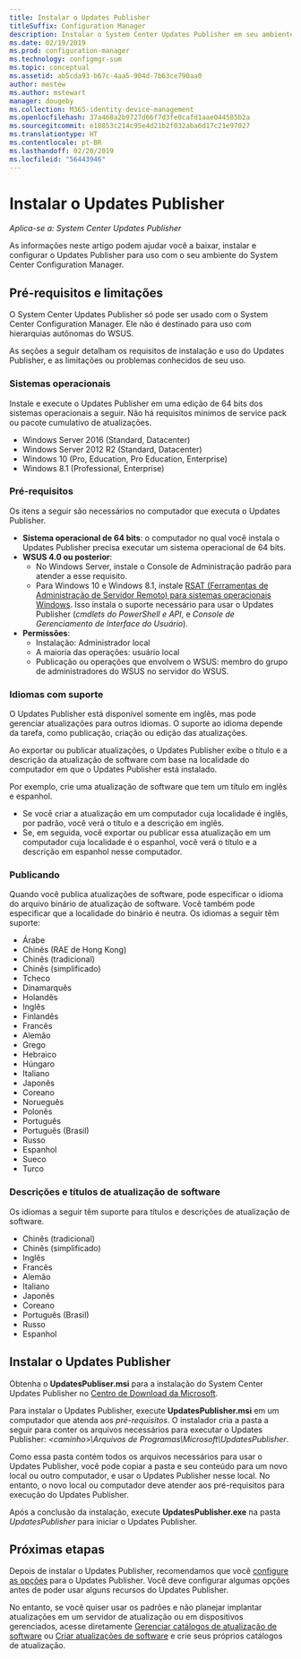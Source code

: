 ```yaml
---
title: Instalar o Updates Publisher
titleSuffix: Configuration Manager
description: Instalar o System Center Updates Publisher em seu ambiente
ms.date: 02/19/2019
ms.prod: configuration-manager
ms.technology: configmgr-sum
ms.topic: conceptual
ms.assetid: ab5cda93-b67c-4aa5-904d-7b63ce790aa0
author: mestew
ms.author: mstewart
manager: dougeby
ms.collection: M365-identity-device-management
ms.openlocfilehash: 37a468a2b9727d66f7d3fe0cafd1aae044585b2a
ms.sourcegitcommit: e18853c214c95e4d21b2f032aba6d17c21e97027
ms.translationtype: HT
ms.contentlocale: pt-BR
ms.lasthandoff: 02/20/2019
ms.locfileid: "56443946"
---
```

# <a name="install-updates-publisher"></a>Instalar o Updates Publisher

*Aplica-se a: System Center Updates Publisher*

As informações neste artigo podem ajudar você a baixar, instalar e configurar o Updates Publisher para uso com o seu ambiente do System Center Configuration Manager.

## <a name="prerequisites-and-limitations"></a>Pré-requisitos e limitações
O System Center Updates Publisher só pode ser usado com o System Center Configuration Manager. Ele não é destinado para uso com hierarquias autônomas do WSUS.

As seções a seguir detalham os requisitos de instalação e uso do Updates Publisher, e as limitações ou problemas conhecidos de seu uso.  

### <a name="operating-systems"></a>Sistemas operacionais
Instale e execute o Updates Publisher em uma edição de 64 bits dos sistemas operacionais a seguir. Não há requisitos mínimos de service pack ou pacote cumulativo de atualizações.

-   Windows Server 2016 (Standard, Datacenter)
-   Windows Server 2012 R2 (Standard, Datacenter)
-   Windows 10 (Pro, Education, Pro Education, Enterprise)
-   Windows 8.1 (Professional, Enterprise)

### <a name="prerequisites"></a>Pré-requisitos
Os itens a seguir são necessários no computador que executa o Updates Publisher.

-   **Sistema operacional de 64 bits**: o computador no qual você instala o Updates Publisher precisa executar um sistema operacional de 64 bits.
-   **WSUS 4.0 ou posterior**:
    -   No Windows Server, instale o Console de Administração padrão para atender a esse requisito.
    -   Para Windows 10 e Windows 8.1, instale [RSAT (Ferramentas de Administração de Servidor Remoto) para sistemas operacionais Windows](https://support.microsoft.com/help/2693643/remote-server-administration-tools-rsat-for-windows-operating-systems). Isso instala o suporte necessário para usar o Updates Publisher (*cmdlets do PowerShell e API*, e *Console de Gerenciamento de Interface do Usuário*).
-   **Permissões**:
    -   Instalação: Administrador local
    -   A maioria das operações: usuário local
    -   Publicação ou operações que envolvem o WSUS: membro do grupo de administradores do WSUS no servidor do WSUS.

### <a name="supported-languages"></a>Idiomas com suporte
O Updates Publisher está disponível somente em inglês, mas pode gerenciar atualizações para outros idiomas. O suporte ao idioma depende da tarefa, como publicação, criação ou edição das atualizações.

Ao exportar ou publicar atualizações, o Updates Publisher exibe o título e a descrição da atualização de software com base na localidade do computador em que o Updates Publisher está instalado.

Por exemplo, crie uma atualização de software que tem um título em inglês e espanhol.

-   Se você criar a atualização em um computador cuja localidade é inglês, por padrão, você verá o título e a descrição em inglês.
-   Se, em seguida, você exportar ou publicar essa atualização em um computador cuja localidade é o espanhol, você verá o título e a descrição em espanhol nesse computador.

### <a name="publishing"></a>Publicando
Quando você publica atualizações de software, pode especificar o idioma do arquivo binário de atualização de software. Você também pode especificar que a localidade do binário é neutra. Os idiomas a seguir têm suporte:

-   Árabe
-   Chinês (RAE de Hong Kong)
-   Chinês (tradicional)
-   Chinês (simplificado)
-   Tcheco
-   Dinamarquês
-   Holandês
-   Inglês
-   Finlandês
-   Francês
-   Alemão
-   Grego
-   Hebraico
-   Húngaro
-   Italiano
-   Japonês
-   Coreano
-   Norueguês
-   Polonês
-   Português
-   Português (Brasil)
-   Russo
-   Espanhol
-   Sueco
-   Turco

### <a name="software-update-titles-and-descriptions"></a>Descrições e títulos de atualização de software
Os idiomas a seguir têm suporte para títulos e descrições de atualização de software.

-   Chinês (tradicional)
-   Chinês (simplificado)
-   Inglês
-   Francês
-   Alemão
-   Italiano
-   Japonês
-   Coreano
-   Português (Brasil)
-   Russo
-   Espanhol



## <a name="install-updates-publisher"></a>Instalar o Updates Publisher
Obtenha o **UpdatesPubliser.msi** para a instalação do System Center Updates Publisher no [Centro de Download da Microsoft](https://www.microsoft.com/download/details.aspx?id=55543).

Para instalar o Updates Publisher, execute **UpdatesPublisher.msi** em um computador que atenda aos *pré-requisitos*. O instalador cria a pasta a seguir para conter os arquivos necessários para executar o Updates Publisher: *&lt;caminho&gt;\Arquivos de Programas\Microsoft\UpdatesPublisher*.

Como essa pasta contém todos os arquivos necessários para usar o Updates Publisher, você pode copiar a pasta e seu conteúdo para um novo local ou outro computador, e usar o Updates Publisher nesse local. No entanto, o novo local ou computador deve atender aos pré-requisitos para execução do Updates Publisher.

Após a conclusão da instalação, execute **UpdatesPublisher.exe** na pasta *UpdatesPublisher* para iniciar o Updates Publisher.

## <a name="next-steps"></a>Próximas etapas
 Depois de instalar o Updates Publisher, recomendamos que você [configure as opções](updates-publisher-options.md) para o Updates Publisher. Você deve configurar algumas opções antes de poder usar alguns recursos do Updates Publisher.

 No entanto, se você quiser usar os padrões e não planejar implantar atualizações em um servidor de atualização ou em dispositivos gerenciados, acesse diretamente [Gerenciar catálogos de atualização de software](updates-publisher-catalogs.md) ou [Criar atualizações de software](create-updates-with-updates-publisher.md) e crie seus próprios catálogos de atualização.


